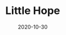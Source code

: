 ---
layout: album
date: 2020-10-30
title: Little Hope
developer:  Supermassive Games
card-image: 41
card-offset: 0
banner-image: 4
banner-offset: 0
---